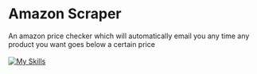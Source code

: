 # Amazon Scraper

An amazon price checker which will automatically email you any time any product you want goes below a certain price
<br><br>
[![My Skills](https://skills.thijs.gg/icons?i=nodejs)](https://skills.thijs.gg)
